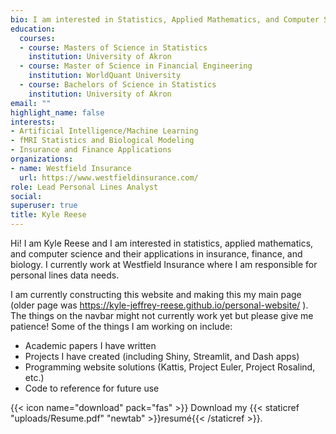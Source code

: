 ```yaml
---
bio: I am interested in Statistics, Applied Mathematics, and Computer Science and their applications in Insurance, Finance, and Biology.
education:
  courses:
  - course: Masters of Science in Statistics
    institution: University of Akron
  - course: Master of Science in Financial Engineering
    institution: WorldQuant University
  - course: Bachelors of Science in Statistics
    institution: University of Akron
email: ""
highlight_name: false
interests:
- Artificial Intelligence/Machine Learning
- fMRI Statistics and Biological Modeling
- Insurance and Finance Applications
organizations:
- name: Westfield Insurance
  url: https://www.westfieldinsurance.com/
role: Lead Personal Lines Analyst
social:
superuser: true
title: Kyle Reese
---
```


Hi! I am Kyle Reese and I am interested in statistics, applied mathematics, and computer science and their applications in insurance, finance, and biology. I currently work at Westfield Insurance where I am responsible for personal lines data needs. 

I am currently constructing this website and making this my main page (older page was https://kyle-jeffrey-reese.github.io/personal-website/
). The things on the navbar might not currently work yet but please give me patience! Some of the things I am working on include:

* Academic papers I have written
* Projects I have created (including Shiny, Streamlit, and Dash apps)
* Programming website solutions (Kattis, Project Euler, Project Rosalind, etc.)
* Code to reference for future use

{{< icon name="download" pack="fas" >}} Download my {{< staticref "uploads/Resume.pdf" "newtab" >}}resumé{{< /staticref >}}.


